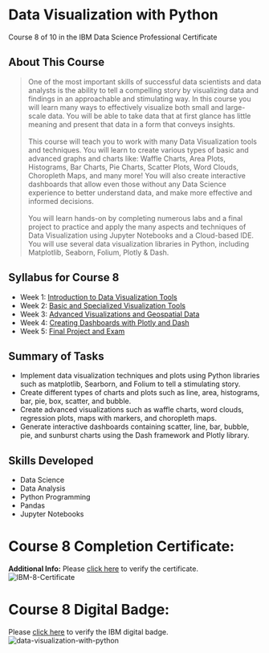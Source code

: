 # Data Visualization with Python
Course 8 of 10 in the IBM Data Science Professional Certificate
## About This Course
> One of the most important skills of successful data scientists and data analysts is the ability to tell a compelling story by visualizing data and findings in an approachable and stimulating way. In this course you will learn many ways to effectively visualize both small and large-scale data. You will be able to take data that at first glance has little meaning and present that data in a form that conveys insights.<br><br>
> This course will teach you to work with many Data Visualization tools and techniques. You will learn to create various types of basic and advanced graphs and charts like: Waffle Charts, Area Plots, Histograms, Bar Charts, Pie Charts, Scatter Plots, Word Clouds, Choropleth Maps, and many more! You will also create interactive dashboards that allow even those without any Data Science experience to better understand data, and make more effective and informed decisions.<br><br>
> You will learn hands-on by completing numerous labs and a final project to practice and apply the many aspects and techniques of Data Visualization using Jupyter Notebooks and a Cloud-based IDE. You will use several data visualization libraries in Python, including Matplotlib, Seaborn, Folium, Plotly & Dash.
## Syllabus for Course 8
- Week 1: [Introduction to Data Visualization Tools](https://github.com/KailaniBailey/IBM-Data-Science-Professional-Certificate/tree/main/08.%20Data%20Visualization%20with%20Python/Week%201%3A%20Introduction%20to%20Data%20Visualization%20Tools)
- Week 2: [Basic and Specialized Visualization Tools](https://github.com/KailaniBailey/IBM-Data-Science-Professional-Certificate/tree/main/08.%20Data%20Visualization%20with%20Python/Week%202%3A%20Basic%20and%20Specialized%20Visualization%20Tools)
- Week 3: [Advanced Visualizations and Geospatial Data](https://github.com/KailaniBailey/IBM-Data-Science-Professional-Certificate/tree/main/08.%20Data%20Visualization%20with%20Python/Week%203%3A%20Advanced%20Visualizations%20and%20Geospatial%20Data)
- Week 4: [Creating Dashboards with Plotly and Dash](https://github.com/KailaniBailey/IBM-Data-Science-Professional-Certificate/tree/main/08.%20Data%20Visualization%20with%20Python/Week%204%3A%20Creating%20Dashboards%20with%20Plotly%20and%20Dash)
- Week 5: [Final Project and Exam](https://github.com/KailaniBailey/IBM-Data-Science-Professional-Certificate/tree/main/08.%20Data%20Visualization%20with%20Python/Week%205%3A%20Final%20Project%20and%20Exam)
## Summary of Tasks
- Implement data visualization techniques and plots using Python libraries such as matplotlib, Searborn, and Folium to tell a stimulating story.
- Create different types of charts and plots such as line, area, histograms, bar, pie, box, scatter, and bubble.
- Create advanced visualizations such as waffle charts, word clouds, regression plots, maps with markers, and choropleth maps.
- Generate interactive dashboards containing scatter, line, bar, bubble, pie, and sunburst charts using the Dash framework and Plotly library.
## Skills Developed
- Data Science
- Data Analysis
- Python Programming
- Pandas
- Jupyter Notebooks
# Course 8 Completion Certificate:
**Additional Info:** Please [click here](https://coursera.org/share/f4e4df68386e4fae67af1f9661617925) to verify the certificate.
![IBM-8-Certificate](https://github.com/KailaniBailey/IBM-Data-Science-Professional-Certificate/assets/158431578/4422fe46-b4db-490e-b532-e60ce9dc475c)
# Course 8 Digital Badge:
Please [click here](https://www.credly.com/badges/bdb458c4-0e9e-4d84-945c-ef6d73684f62/public_url) to verify the IBM digital badge.<br>
![data-visualization-with-python](https://github.com/KailaniBailey/IBM-Data-Science-Professional-Certificate/assets/158431578/13e07a68-57ad-4f47-9ad7-c56395c53335)
